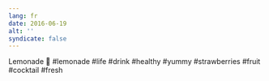 ```yaml
---
lang: fr
date: 2016-06-19
alt: ''
syndicate: false
---
```


Lemonade 🍓 #lemonade #life #drink #healthy #yummy #strawberries #fruit #cocktail #fresh
